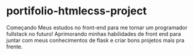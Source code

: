 # portifolio-htmlecss-project
Começando Meus estudos no front-end para me tornar um programador fullstack no futuro! Aprimorando minhas habilidades de front end para juntar com meus conhecimentos de flask e criar bons projetos mais pra frente.
